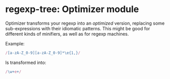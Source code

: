 # regexp-tree: Optimizer module

Optimizer transforms your regexp into an _optimized_ version, replacing some sub-expressions with their idiomatic patterns. This might be good for different kinds of minifiers, as well as for regexp machines.

Example:

```js
/[a-zA-Z_0-9][a-zA-Z_0-9]*\e{1,}/
```

Is transformed into:

```js
/\w+e+/
```